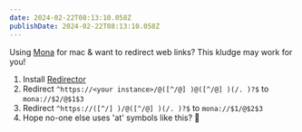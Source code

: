 ```yaml
---
date: 2024-02-22T08:13:10.058Z
publishDate: 2024-02-22T08:13:10.058Z
---
```


Using [Mona](https://apps.apple.com/gb/app/mona-for-mastodon/id1659154653?uo=4) for mac & want to redirect web links? This kludge may work for you!

1. Install [Redirector](https://chromewebstore.google.com/detail/redirector/pajiegeliagebegjdhebejdlknciafen)
2. Redirect `^https://<your instance>/@([^/@] )@([^/@] )(/. )?$` to `mona://$2/@$1$3`
3. Redirect `^https://([^/] )/@([^/@] )(/. )?$` to `mona://$1/@$2$3`
4. Hope no-one else uses 'at' symbols like this? 😬
